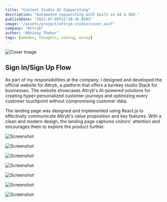 ```yaml
---
title: "Content Studio AI Copywriting"
description: "Automated copywriting with built-in AI & SEO."
publishDate: "2023-07-09T12:39:36.050Z"
image: "/assets/project/attryb-studio/cover.avif"
company: "Attryb"
author: "Abhinay Thakur"
tags: [webdev, thoughts, coding, essay]
---
```


![Cover Image](/assets/project/attryb-studio/cover.avif)

## Sign In/Sign Up Flow

As part of my responsibilities at the company, I designed and developed the official website for Attryb, a platform that offers a turnkey studio Stack for businesses. The website showcases Attryb's AI-powered solutions for creating hyper-personalized customer journeys and optimizing every customer touchpoint without compromising customer data.

The landing page was designed and implemented using React.js to effectively communicate Attryb's value proposition and key features. With a clean and modern design, the landing page captures visitors' attention and encourages them to explore the product further.

<p><img src="/assets/project/attryb-studio/ss1.avif" alt="Screenshot" class="project-screenshot"></p>
<p><img src="/assets/project/attryb-studio/ss2.avif" alt="Screenshot" class="project-screenshot"></p>
<p><img src="/assets/project/attryb-studio/ss3.avif" alt="Screenshot" class="project-screenshot"></p>
<p><img src="/assets/project/attryb-studio/ss4.avif" alt="Screenshot" class="project-screenshot"></p>
<p><img src="/assets/project/attryb-studio/ss5.avif" alt="Screenshot" class="project-screenshot"></p>
<p><img src="/assets/project/attryb-studio/ss6.avif" alt="Screenshot" class="project-screenshot"></p>
<p><img src="/assets/project/attryb-studio/ss7.avif" alt="Screenshot" class="project-screenshot"></p>
